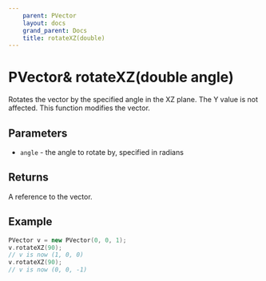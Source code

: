 ```yaml
---
    parent: PVector
    layout: docs
    grand_parent: Docs
    title: rotateXZ(double)
---
```

# PVector& rotateXZ(double angle)
Rotates the vector by the specified angle in the XZ plane. The Y value is not affected. This function modifies the vector.

## Parameters
- `angle` - the angle to rotate by, specified in radians

## Returns
A reference to the vector. 

## Example
```cpp
PVector v = new PVector(0, 0, 1);
v.rotateXZ(90);
// v is now (1, 0, 0)
v.rotateXZ(90);
// v is now (0, 0, -1)
```

